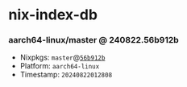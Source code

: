 # nix-index-db
### aarch64-linux/master @ 240822.56b912b
- Nixpkgs: `master`@[`56b912b`](https://github.com/NixOS/nixpkgs/commit/56b912ba3fe9002a0cab857ff6a869789de354cb)
- Platform: `aarch64-linux`
- Timestamp: `20240822012808`
